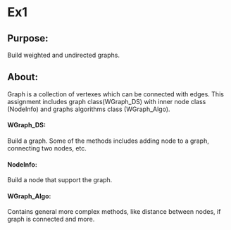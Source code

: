 # Ex1

## Purpose: 
Build weighted and undirected graphs.

## About:
Graph is a collection of vertexes which can be connected with edges. This assignment includes graph class(WGraph_DS) with inner node class (NodeInfo)
and graphs algorithms class (WGraph_Algo).

#### **WGraph_DS:**
Build a graph. Some of the methods includes adding node to a graph, connecting two nodes, etc.

#### **NodeInfo:**
 Build a node that support the graph.

#### **WGraph_Algo:**
Contains general more complex methods, like distance between nodes, if graph is connected and more.